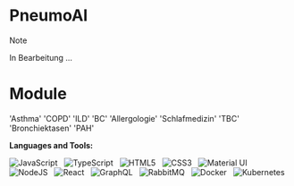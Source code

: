 # PneumoAI

> [!NOTE]
> In Bearbeitung ...

# Module
'Asthma' 'COPD' 'ILD' 'BC' 'Allergologie' 'Schlafmedizin' 'TBC' 'Bronchiektasen' 'PAH'

**Languages and Tools:** 

![JavaScript](https://img.shields.io/badge/-JavaScript-black?logo=javascript&style=social)&nbsp;&nbsp;
![TypeScript](https://img.shields.io/badge/-TypeScript-black?logo=typescript&style=social)&nbsp;&nbsp;
![HTML5](https://img.shields.io/badge/-HTML5-black?logo=html5&style=social)&nbsp;&nbsp;
![CSS3](https://img.shields.io/badge/-CSS3-black?logo=css3&style=social)&nbsp;&nbsp;
![Material UI](https://img.shields.io/badge/-Material_UI-black?logo=material-ui&style=social)&nbsp;&nbsp;
![NodeJS](https://img.shields.io/badge/-NodeJS-black?logo=node.js&style=social)&nbsp;&nbsp;
![React](https://img.shields.io/badge/-React-black?logo=react&style=social)&nbsp;&nbsp;
![GraphQL](https://img.shields.io/badge/-GraphQL-black?logo=graphql&style=social)&nbsp;&nbsp;
![RabbitMQ](https://img.shields.io/badge/-RabbitMQ-black?logo=rabbitmq&style=social)&nbsp;&nbsp;
![Docker](https://img.shields.io/badge/-Docker-black?logo=Docker&style=social)&nbsp;&nbsp;
![Kubernetes](https://img.shields.io/badge/-Kubernetes-black?logo=Kubernetes&style=social)&nbsp;&nbsp;

<!-- 
> [!NOTE]
> Useful information that users should know, even when skimming content.

> [!TIP]
> Helpful advice for doing things better or more easily.

> [!IMPORTANT]
> Key information users need to know to achieve their goal.

> [!WARNING]
> Urgent info that needs immediate user attention to avoid problems.

> [!CAUTION]
> Advises about risks or negative outcomes of certain actions.
-->
